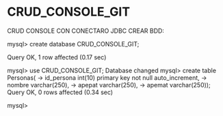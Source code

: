 # CRUD_CONSOLE_GIT
CRUD CONSOLE CON CONECTARO JDBC
CREAR BDD:

mysql> create database CRUD_CONSOLE_GIT;

Query OK, 1 row affected (0.17 sec)

mysql> use CRUD_CONSOLE_GIT;
Database changed
mysql> create table Personas(
    -> id_persona int(10) primary key not null auto_increment,
    -> nombre varchar(250),
    -> apepat varchar(250),
    -> apemat varchar(250));
Query OK, 0 rows affected (0.34 sec)

mysql> 
